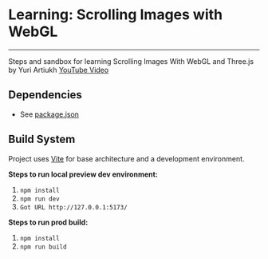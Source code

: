 # Learning: Scrolling Images with WebGL
---
Steps and sandbox for learning Scrolling Images With WebGL and Three.js by Yuri Artiukh [YouTube Video](https://www.youtube.com/watch?v=ivg603bYDk8) 

## Dependencies
- See [package.json](https://github.com/matrsomething-studio/learning-scrolling-images-with-webgl/blob/main/package.json)


## Build System
Project uses [Vite](https://vitejs.dev/) for base architecture and a development environment.

**Steps to run local preview dev environment:**
1. `npm install`
2. `npm run dev`
3. `Got URL http://127.0.0.1:5173/`


**Steps to run prod build:**
1. `npm install`
2. `npm run build`